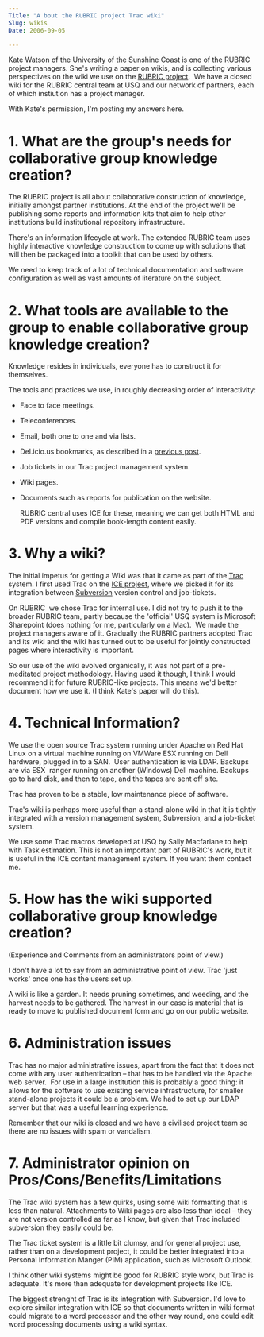 ```yaml
---
Title: "A bout the RUBRIC project Trac wiki"
Slug: wikis
Date: 2006-09-05

---
```

<div>

Kate Watson of the University of the Sunshine Coast is one of the RUBRIC
project managers. She's writing a paper on wikis, and is collecting
various perspectives on the wiki we use on the [RUBRIC
project](http://rubric.edu.au/).  We have a closed wiki for the RUBRIC
central team at USQ and our network of partners, each of which
instiution has a project manager.

With Kate's permission, I'm posting my answers here.

# <span id="id868731"></span>1. What are the group's needs for collaborative group knowledge creation?

The RUBRIC project is all about collaborative construction of knowledge,
initially amongst partner institutions. At the end of the project we'll
be publishing some reports and information kits that aim to help other
institutions build institutional repository infrastructure.

There's an information lifecycle at work. The extended RUBRIC team uses
highly interactive knowledge construction to come up with solutions that
will then be packaged into a toolkit that can be used by others.

We need to keep track of a lot of technical documentation and software
configuration as well as vast amounts of literature on the subject.

# <span id="id838722"></span>2. What tools are available to the group to enable collaborative group knowledge creation?

Knowledge resides in individuals, everyone has to construct it for
themselves.

The tools and practices we use, in roughly decreasing order of
interactivity:

-   Face to face meetings.

-   Teleconferences.

-   Email, both one to one and via lists.

-   Del.icio.us bookmarks, as described in a [previous
    post](http://ptsefton.com/blog/2005/09/07/del.icio.us_rubric_bookmarks).

-   Job tickets in our Trac project management system.

-   Wiki pages.

-   Documents such as reports for publication on the website.

    RUBRIC central uses ICE for these, meaning we can get both HTML and
    PDF versions and compile book-length content easily.

# <span id="id838837"></span>3. Why a wiki?

The initial impetus for getting a Wiki was that it came as part of the
[Trac](http://trac.edgewall.org/) system. I first used Trac on the [ICE
project](http://ice.usq.edu.au/), where we picked it for its integration
between [Subversion](http://subversion.tigris.net/) version control and
job-tickets.

On RUBRIC  we chose Trac for internal use. I did not try to push it to
the broader RUBRIC team, partly because the 'official' USQ system is
Microsoft Sharepoint (does nothing for me, particularly on a Mac).  We
made the project managers aware of it. Gradually the RUBRIC partners
adopted Trac and its wiki and the wiki has turned out to be useful for
jointly constructed pages where interactivity is important.

So our use of the wiki evolved organically, it was not part of a
pre-meditated project methodology. Having used it though, I think I
would recommend it for future RUBRIC-like projects. This means we'd
better document how we use it. (I think Kate's paper will do this).

# <span id="id838783"></span>4. Technical Information?

We use the open source Trac system running under Apache on Red Hat Linux
on a virtual machine running on VMWare ESX running on Dell hardware,
plugged in to a SAN.  User authentication is via LDAP. Backups are via
ESX  ranger running on another (Windows) Dell machine. Backups go to
hard disk, and then to tape, and the tapes are sent off site.

Trac has proven to be a stable, low maintenance piece of software.

Trac's wiki is perhaps more useful than a stand-alone wiki in that it is
tightly integrated with a version management system, Subversion, and a
job-ticket system.

We use some Trac macros developed at USQ by Sally Macfarlane to help
with Task estimation. This is not an important part of RUBRIC's work,
but it is useful in the ICE content management system. If you want them
contact me.

# <span id="id838433"></span>5. How has the wiki supported collaborative group knowledge creation?

(Experience and Comments from an administrators point of view.)

I don't have a lot to say from an administrative point of view. Trac
'just works' once one has the users set up.

A wiki is like a garden. It needs pruning sometimes, and weeding, and
the harvest needs to be gathered. The harvest in our case is material
that is ready to move to published document form and go on our public
website.

# <span id="id869280"></span>6. Administration issues

Trac has no major administrative issues, apart from the fact that it
does not come with any user authentication – that has to be handled via
the Apache web server.  For use in a large institution this is probably
a good thing: it allows for the software to use existing service
infrastructure, for smaller stand-alone projects it could be a problem.
We had to set up our LDAP server but that was a useful learning
experience.

Remember that our wiki is closed and we have a civilised project team so
there are no issues with spam or vandalism.

# <span id="id868036"></span>7. Administrator opinion on Pros/Cons/Benefits/Limitations

The Trac wiki system has a few quirks, using some wiki formatting that
is less than natural. Attachments to Wiki pages are also less than ideal
– they are not version controlled as far as I know, but given that Trac
included subversion they easily could be.

The Trac ticket system is a little bit clumsy, and for general project
use, rather than on a development project, it could be better integrated
into a Personal Information Manger (PIM) application, such as Microsoft
Outlook.

I think other wiki systems might be good for RUBRIC style work, but Trac
is adequate. It's more than adequate for development projects like ICE.

The biggest strenght of Trac is its integration with Subversion. I'd
love to explore similar integration with ICE so that documents written
in wiki format could migrate to a word processor and the other way
round, one could edit word processing documents using a wiki syntax.

</div>
